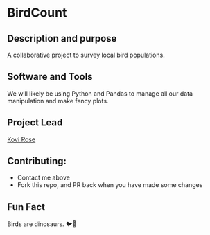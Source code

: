 # BirdCount

## Description and purpose
A collaborative project to survey local bird populations.

## Software and Tools

We will likely be using Python and Pandas to manage all our data manipulation and make fancy plots.

## Project Lead
[Kovi Rose](mailto:kovi.rose@sydney.edu.au)

## Contributing:
- Contact me above
- Fork this repo, and PR back when you have made some changes

## Fun Fact
Birds are dinosaurs.
🐦🐓
